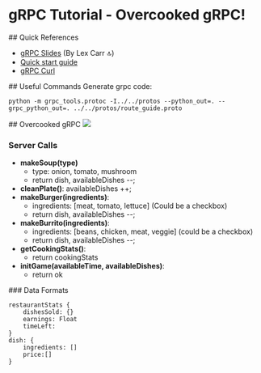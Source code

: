 # gRPC Tutorial - Overcooked gRPC!

## Quick References
- [gRPC Slides](https://docs.google.com/presentation/d/1VLG7H6xfJu5_w4qQ4BUhVXRP1NdFXgmTnriQPu-oIQA/edit#slide=id.g40d7ff3502_3_3) (By Lex Carr 🔝)
- [Quick start guide](https://grpc.io/docs/languages/python/quickstart/)
- [gRPC Curl](https://github.com/fullstorydev/grpcurl)


## Useful Commands
Generate grpc code:
````
python -m grpc_tools.protoc -I../../protos --python_out=. --grpc_python_out=. ../../protos/route_guide.proto
````

## Overcooked gRPC
<img src="https://cdn02.nintendo-europe.com/media/images/06_screenshots/games_5/nintendo_switch_download_software_2/nswitchds_overcookedallyoucaneat/NSwitchDS_OvercookedAllYouCanEat_05.jpg">

### Server Calls
- **makeSoup(type)**
    - type: onion, tomato, mushroom
    - return dish, availableDishes --;
- **cleanPlate()**: availableDishes ++;
- **makeBurger(ingredients)**:
    - ingredients: [meat, tomato, lettuce] (Could be a checkbox)
    - return dish, availableDishes --;
- **makeBurrito(ingredients)**:
    - ingredients: [beans, chicken, meat, veggie] (could be a checkbox)
    - return dish, availableDishes --;
- **getCookingStats()**:
    - return cookingStats
- **initGame(availableTime, availableDishes)**:
    - return ok

### Data Formats
```
restaurantStats {
    dishesSold: {}
    earnings: Float
    timeLeft:
}
dish: {
    ingredients: []
    price:[]
}
```
